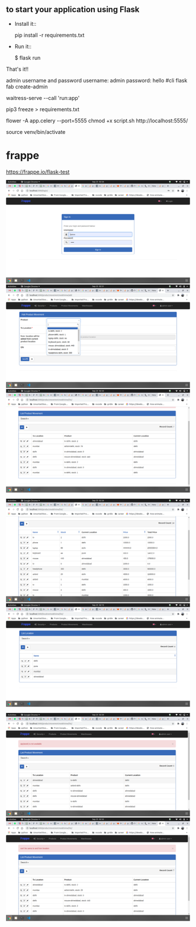to start your application using Flask
--------------------------------------------------------------

- Install it::

	pip install -r requirements.txt
	

- Run it::

    $ flask run


That's it!! 



admin  username and password
    username: admin
    password: hello
    #cli flask fab create-admin



waitress-serve --call 'run:app'


pip3 freeze > requirements.txt



flower -A app.celery --port=5555
chmod +x script.sh
http://localhost:5555/

source venv/bin/activate


# frappe


https://frappe.io/flask-test



![1](/screens/LOGIN.png)
![2](/screens/ADD_MOVEMENT.png)
![2](/screens/LIST_MOVEMENT_2.png)

![3](/screens/GRID_VIEW.png)
![4](/screens/LOCATIONS.png)

![8](/screens/STOCK_VALIDATION.png)
![9](/screens/VALIDATION_2.png)

